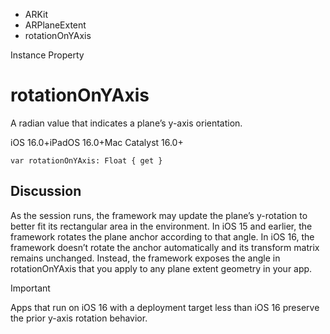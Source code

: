 

- ARKit
- ARPlaneExtent
-  rotationOnYAxis 

Instance Property

# rotationOnYAxis

A radian value that indicates a plane’s y-axis orientation.

iOS 16.0+iPadOS 16.0+Mac Catalyst 16.0+

``` source
var rotationOnYAxis: Float { get }
```

## Discussion

As the session runs, the framework may update the plane’s y-rotation to better fit its rectangular area in the environment. In iOS 15 and earlier, the framework rotates the plane anchor according to that angle. In iOS 16, the framework doesn’t rotate the anchor automatically and its transform matrix remains unchanged. Instead, the framework exposes the angle in rotationOnYAxis that you apply to any plane extent geometry in your app.

Important

Apps that run on iOS 16 with a deployment target less than iOS 16 preserve the prior y-axis rotation behavior.

